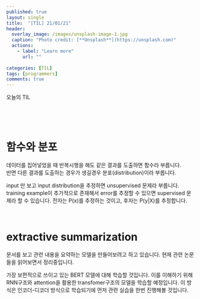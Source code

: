 ```yaml
---
published: true
layout: single
title:  "[TIL] 21/01/21"
header:
  overlay_image: /images/unsplash-image-1.jpg
  caption: "Photo credit: [**Unsplash**](https://unsplash.com)"
  actions:
    - label: "Learn more"
      url: ""
      
categories: [TIL]
tags: [programmers]
comments: true
---
```


오늘의 TIL

&nbsp;

&nbsp;

# 함수와 분포

데이터를 집어넣었을 때 반복시행을 해도 같은 결과를 도출하면 함수라 부릅니다.  
반면 다른 결과를 도출하는 경우가 생길경우 분포(distribution)이라 부릅니다.  

input 만 보고 input distribution을 추정하면 unsupervised 문제라 부릅니다.  
training example이 추가적으로 존재해서 error를 추정할 수 있으면 supervised 문제라 할 수 있습니다. 
전자는 P(x)를 추정하는 것이고, 후자는 P(y|X)를 추정합니다. 

&nbsp;

# extractive summarization 

문서를 보고 관련 내용을 요약하는 모델을 만들어보려고 하고 있습니다. 
현재 관련 논문들을 읽어보면서 정리중입니다. 

가장 보편적으로 쓰이고 있는 BERT 모델에 대해 학습할 것입니다. 
이를 이해하기 위해 RNN구조와 attention을 활용한 transfomer구조의 모델을 학습할 예정입니다. 
이 방식은 인코더-디코더 방식으로 학습되기에 먼저 관련 실습을 한번 진행해볼 것입니다. 